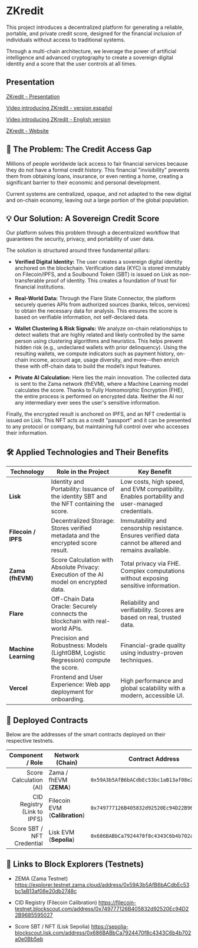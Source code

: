 # ZKredit 

This project introduces a decentralized platform for generating a reliable, portable, and private credit score, designed for the financial inclusion of individuals without access to traditional systems.

Through a multi-chain architecture, we leverage the power of artificial intelligence and advanced cryptography to create a sovereign digital identity and a score that the user controls at all times.

## Presentation

[ZKredit - Presentation](https://www.figma.com/slides/C7KlhrgR4PLNt3myLOeMPQ/ZKREDIT?node-id=1-1814&t=spNrWGRY49ZMdqb0-1)

[Video introducing ZKredit - version español](https://www.youtube.com/watch?v=iG-zyMTQSL8)

[Video introducing ZKredit - English version](https://www.youtube.com/watch?v=M2jMUYokXsY&feature=youtu.be)

[ZKredit - Website](https://tactical-command-interface-rzif.vercel.app/)



## 🎯 The Problem: The Credit Access Gap

Millions of people worldwide lack access to fair financial services because they do not have a formal credit history. This financial "invisibility" prevents them from obtaining loans, insurance, or even renting a home, creating a significant barrier to their economic and personal development.

Current systems are centralized, opaque, and not adapted to the new digital and on-chain economy, leaving out a large portion of the global population.

## 💡 Our Solution: A Sovereign Credit Score

Our platform solves this problem through a decentralized workflow that guarantees the security, privacy, and portability of user data.

The solution is structured around three fundamental pillars:

- **Verified Digital Identity:** The user creates a sovereign digital identity anchored on the blockchain. Verification data (KYC) is stored immutably on Filecoin/IPFS, and a Soulbound Token (SBT) is issued on Lisk as non-transferable proof of identity. This creates a foundation of trust for financial institutions.

- **Real-World Data:** Through the Flare State Connector, the platform securely queries APIs from authorized sources (banks, telcos, services) to obtain the necessary data for analysis. This ensures the score is based on verifiable information, not self-declared data.

- **Wallet Clustering & Risk Signals:** We analyze on-chain relationships to detect wallets that are highly related and likely controlled by the same person using clustering algorithms and heuristics. This helps prevent hidden risk (e.g., undeclared wallets with prior delinquency). Using the resulting wallets, we compute indicators such as payment history, on-chain income, account age, usage diversity, and more—then enrich these with off-chain data to build the model’s input features.

- **Private AI Calculation:** Here lies the main innovation. The collected data is sent to the Zama network (fhEVM), where a Machine Learning model calculates the score. Thanks to Fully Homomorphic Encryption (FHE), the entire process is performed on encrypted data. Neither the AI nor any intermediary ever sees the user's sensitive information.

Finally, the encrypted result is anchored on IPFS, and an NFT credential is issued on Lisk. This NFT acts as a credit "passport" and it can be presented to any protocol or company, but maintaining full control over who accesses their information.

## 🛠️ Applied Technologies and Their Benefits

| Technology       | Role in the Project                                                                 | Key Benefit                                                                                          |
|------------------|--------------------------------------------------------------------------------------|-------------------------------------------------------------------------------------------------------|
| **Lisk**         | Identity and Portability: Issuance of the identity SBT and the NFT containing the score. | Low costs, high speed, and EVM compatibility. Enables portability and user-managed credentials.      |
| **Filecoin / IPFS** | Decentralized Storage: Stores verified metadata and the encrypted score result.     | Immutability and censorship resistance. Ensures verified data cannot be altered and remains available.|
| **Zama (fhEVM)** | Score Calculation with Absolute Privacy: Execution of the AI model on encrypted data. | Total privacy via FHE. Complex computations without exposing sensitive information.                  |
| **Flare**        | Off-Chain Data Oracle: Securely connects the blockchain with real-world APIs.         | Reliability and verifiability. Scores are based on real, trusted data.                               |
| **Machine Learning** | Precision and Robustness: Models (LightGBM, Logistic Regression) compute the score. | Financial-grade quality using industry-proven techniques.                                             |
| **Vercel**       | Frontend and User Experience: Web app deployment for onboarding.                      | High performance and global scalability with a modern, accessible UI.                                 |

## 📜 Deployed Contracts

Below are the addresses of the smart contracts deployed on their respective testnets.

| Component / Role           | Network (Chain)                | Contract Address                                   |
|---------------------------:|--------------------------------|----------------------------------------------------|
| Score Calculation (AI)     | Zama / fhEVM (**ZEMA**)        | `0x59A3b5AfB6bACdbEc53bc1aB13af08e20db2748c`       |
| CID Registry (Link to IPFS)| Filecoin EVM (**Calibration**) | `0x749777126B405832d92520Ec94D22B9685595027`       |
| Score SBT / NFT Credential | Lisk EVM (**Sepolia**)         | `0x686BABbCa7924470f8c4343C6b4b702a0e0Bb5eb`       |

## 🔗 Links to Block Explorers (Testnets)

- ZEMA (Zama Testnet)
  https://explorer.testnet.zama.cloud/address/0x59A3b5AfB6bACdbEc53bc1aB13af08e20db2748c

- CID Registry (Filecoin Calibration)
  https://filecoin-testnet.blockscout.com/address/0x749777126B405832d92520Ec94D22B9685595027

- Score SBT / NFT (Lisk Sepolia)
  https://sepolia-blockscout.lisk.com/address/0x686BABbCa7924470f8c4343C6b4b702a0e0Bb5eb


